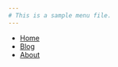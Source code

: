 ```yaml
---
# This is a sample menu file. 
---
```


* [Home](@root/)
* [Blog](@root/blog//)
* [About](@root/about//)
